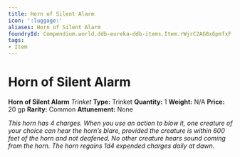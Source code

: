 ```yaml
---
title: Horn of Silent Alarm
icon: ':luggage:'
aliases: Horn of Silent Alarm
foundryId: Compendium.world.ddb-eureka-ddb-items.Item.rWjrC2AG8xGpmfxF
tags:
- Item
---
```


# Horn of Silent Alarm

**Horn of Silent Alarm**
_Trinket_
**Type:** Trinket
**Quantity:** 1
**Weight:** N/A
**Price:** 20 gp
**Rarity:** Common
**Attunement:** None

*This horn has 4 charges. When you use an action to blow it, one creature of your choice can hear the horn’s blare, provided the creature is within 600 feet of the horn and not deafened. No other creature hears sound coming from the horn. The horn regains 1d4 expended charges dail<span class="No-Break">y at dawn.</span>*